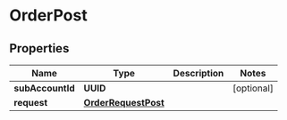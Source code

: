 

# OrderPost


## Properties

| Name | Type | Description | Notes |
|------------ | ------------- | ------------- | -------------|
|**subAccountId** | **UUID** |  |  [optional] |
|**request** | [**OrderRequestPost**](OrderRequestPost.md) |  |  |



